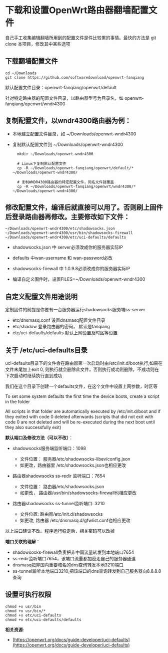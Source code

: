 下载和设置OpenWrt路由器翻墙配置文件
=================

自己手工收集编辑翻墙所用到的配置文件是件比较累的事情。最快的方法是 git clone 本项目，修改其中某些选项

下载翻墙配置文件
--------

    cd ~/Downloads
    git clone https://github.com/softwaredownload/openwrt-fanqiang

默认配置文件目录：openwrt-fanqiang/openwrt/default

针对特定路由器的配置文件目录，以路由器型号为目录名，如 openwrt-fanqiang/openwrt/wndr4300

复制配置文件，以wndr4300路由器为例：
--------

- 本地建立配置文件目录，如 ~/Downloads/openwrt-wndr4300
- 复制默认配置文件到 ~/Downloads/openwrt-wndr4300  

        mkdir ~/Downloads/openwrt-wndr4300

        # Linux下复制默认配置文件
        cp -R ~/Downloads/openwrt-fanqiang/openwrt/default/* ~/Downloads/openwrt-wndr4300/

        # 复制WNDR4300路由器的特定配置文件，同名文件就覆盖
        cp -R ~/Downloads/openwrt-fanqiang/openwrt/wndr4300/* ~/Downloads/openwrt-wndr4300/

修改配置文件，编译后就直接可以用了。否则刷上固件后登录路由器再修改。主要修改如下文件：
--------

    ~/Downloads/openwrt-wndr4300/etc/shadowsocks.json
    ~/Downloads/openwrt-wndr4300/usr/bin/shadowsocks-firewall
    ~/Downloads/openwrt-wndr4300/etc/uci-defaults/defaults

- shadowsocks.json 中 server必须改成你的服务器实际IP
- defaults 中wan-username 和 wan-password必改
- shadowsocks-firewall 中 1.0.9.8必须改成你的服务器实际IP

- 编译自定义固件时，设置FILES=~/Downloads/openwrt-wndr4300

自定义配置文件用途说明
--------

定制固件的前提是你要有一台服务器运行shadowsocks服务端ss-server

- etc/dnsmasq.conf 设置dnsmasq配置文件目录
- etc/shadow 登录路由器的密码， 默认是fanqiang
- etc/uci-defaults/defaults 默认上网设置及时区等设置

关于 /etc/uci-defaults目录
--------

uci-defaults目录下的文件会在路由器第一次启动时由/etc/init.d/boot执行,如果在文件末尾加上exit 0, 则执行就会删除此文件，否则执行成功则删除，不成功则在下次启动时继续执行直到成功

我们在这个目录下创建一个defaults文件，在这个文件中设置上网参数，时区等

 To set some system defaults the first time the device boots, create a script in the folder

All scripts in that folder are automatically executed by /etc/init.d/boot and if they exited with code 0 deleted afterwards (scripts that did not exit with code 0 are not deleted and will be re-executed during the next boot until they also successfully exit)

**默认端口及修改方法（可以不改）**：

- shadowsocks服务端监听端口：1098
  - 文件位置： 服务器/etc/shadowsocks-libev/config.json
  - 如更改，路由器里 /etc/shadowsocks.json也相应更改

- 路由器shadowsocks ss-redir 监听端口：7654
  - 文件位置： 路由器/etc/shadowsocks.json
  - 如更改， 路由器/usr/bin/shadowsocks-firewall也相应更改

- 路由器shadowsocks ss-tunnel监听端口: 3210
  - 文件位置: 路由器/etc/init.d/shadowsocks
  - 如更改, 路由器 /etc/dnsmasq.d/gfwlist.conf也相应更改

以上端口建议不改。程序运行稳定后，相关密码可以改掉

**端口关联的理解**：

- shadowsocks-firewall负责把非中国流量转发到本地端口7654
- ss-redir监听端口7654，该端口流量都加密走自己的服务器通道
- dnsmasq把非国内重要域名的dns查询转发本地3210端口
- ss-tunnel监听本地端口3210,把该端口的dns查询转发到自己服务器向8.8.8.8查询

设置可执行权限
--------

    chmod +x usr/bin
    chmod +x usr/bin/*
    chmod +x etc/uci-defaults
    chmod +x etc/uci-defaults/defaults

**相关资源**:
- [https://openwrt.org/docs/guide-developer/uci-defaults](https://openwrt.org/docs/guide-developer/uci-defaults)